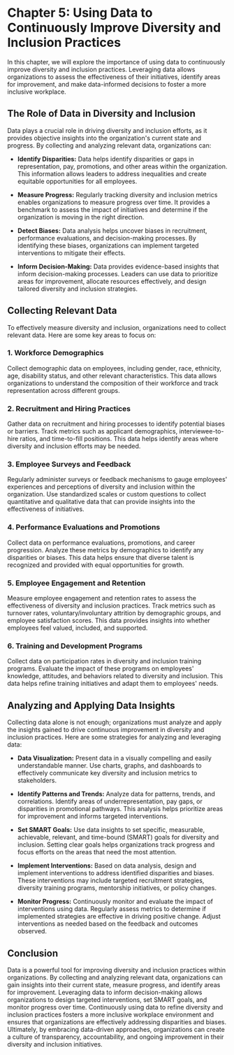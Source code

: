 Chapter 5: Using Data to Continuously Improve Diversity and Inclusion Practices
===============================================================================

In this chapter, we will explore the importance of using data to continuously improve diversity and inclusion practices. Leveraging data allows organizations to assess the effectiveness of their initiatives, identify areas for improvement, and make data-informed decisions to foster a more inclusive workplace.

The Role of Data in Diversity and Inclusion
-------------------------------------------

Data plays a crucial role in driving diversity and inclusion efforts, as it provides objective insights into the organization's current state and progress. By collecting and analyzing relevant data, organizations can:

* **Identify Disparities:** Data helps identify disparities or gaps in representation, pay, promotions, and other areas within the organization. This information allows leaders to address inequalities and create equitable opportunities for all employees.

* **Measure Progress:** Regularly tracking diversity and inclusion metrics enables organizations to measure progress over time. It provides a benchmark to assess the impact of initiatives and determine if the organization is moving in the right direction.

* **Detect Biases:** Data analysis helps uncover biases in recruitment, performance evaluations, and decision-making processes. By identifying these biases, organizations can implement targeted interventions to mitigate their effects.

* **Inform Decision-Making:** Data provides evidence-based insights that inform decision-making processes. Leaders can use data to prioritize areas for improvement, allocate resources effectively, and design tailored diversity and inclusion strategies.

Collecting Relevant Data
------------------------

To effectively measure diversity and inclusion, organizations need to collect relevant data. Here are some key areas to focus on:

### 1. Workforce Demographics

Collect demographic data on employees, including gender, race, ethnicity, age, disability status, and other relevant characteristics. This data allows organizations to understand the composition of their workforce and track representation across different groups.

### 2. Recruitment and Hiring Practices

Gather data on recruitment and hiring processes to identify potential biases or barriers. Track metrics such as applicant demographics, interviewee-to-hire ratios, and time-to-fill positions. This data helps identify areas where diversity and inclusion efforts may be needed.

### 3. Employee Surveys and Feedback

Regularly administer surveys or feedback mechanisms to gauge employees' experiences and perceptions of diversity and inclusion within the organization. Use standardized scales or custom questions to collect quantitative and qualitative data that can provide insights into the effectiveness of initiatives.

### 4. Performance Evaluations and Promotions

Collect data on performance evaluations, promotions, and career progression. Analyze these metrics by demographics to identify any disparities or biases. This data helps ensure that diverse talent is recognized and provided with equal opportunities for growth.

### 5. Employee Engagement and Retention

Measure employee engagement and retention rates to assess the effectiveness of diversity and inclusion practices. Track metrics such as turnover rates, voluntary/involuntary attrition by demographic groups, and employee satisfaction scores. This data provides insights into whether employees feel valued, included, and supported.

### 6. Training and Development Programs

Collect data on participation rates in diversity and inclusion training programs. Evaluate the impact of these programs on employees' knowledge, attitudes, and behaviors related to diversity and inclusion. This data helps refine training initiatives and adapt them to employees' needs.

Analyzing and Applying Data Insights
------------------------------------

Collecting data alone is not enough; organizations must analyze and apply the insights gained to drive continuous improvement in diversity and inclusion practices. Here are some strategies for analyzing and leveraging data:

* **Data Visualization:** Present data in a visually compelling and easily understandable manner. Use charts, graphs, and dashboards to effectively communicate key diversity and inclusion metrics to stakeholders.

* **Identify Patterns and Trends:** Analyze data for patterns, trends, and correlations. Identify areas of underrepresentation, pay gaps, or disparities in promotional pathways. This analysis helps prioritize areas for improvement and informs targeted interventions.

* **Set SMART Goals:** Use data insights to set specific, measurable, achievable, relevant, and time-bound (SMART) goals for diversity and inclusion. Setting clear goals helps organizations track progress and focus efforts on the areas that need the most attention.

* **Implement Interventions:** Based on data analysis, design and implement interventions to address identified disparities and biases. These interventions may include targeted recruitment strategies, diversity training programs, mentorship initiatives, or policy changes.

* **Monitor Progress:** Continuously monitor and evaluate the impact of interventions using data. Regularly assess metrics to determine if implemented strategies are effective in driving positive change. Adjust interventions as needed based on the feedback and outcomes observed.

Conclusion
----------

Data is a powerful tool for improving diversity and inclusion practices within organizations. By collecting and analyzing relevant data, organizations can gain insights into their current state, measure progress, and identify areas for improvement. Leveraging data to inform decision-making allows organizations to design targeted interventions, set SMART goals, and monitor progress over time. Continuously using data to refine diversity and inclusion practices fosters a more inclusive workplace environment and ensures that organizations are effectively addressing disparities and biases. Ultimately, by embracing data-driven approaches, organizations can create a culture of transparency, accountability, and ongoing improvement in their diversity and inclusion initiatives.
